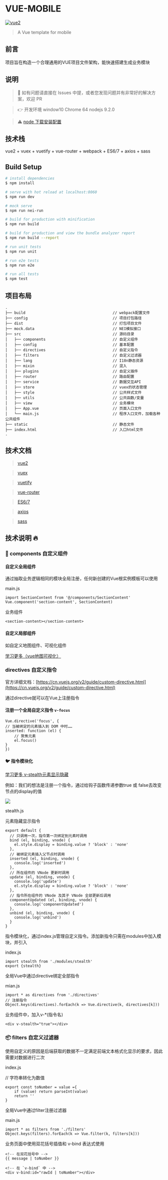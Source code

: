 # VUE-MOBILE

[![vue2](https://img.shields.io/badge/vue-2.x-brightgreen.svg)](https://vuejs.org/)

> A Vue template for mobile

## 前言

项目旨在构造一个合理通用的VUE项目文件架构，能快速搭建生成业务模块

## 说明

>  🚧 如有问题请直接在 Issues 中提，或者您发现问题并有非常好的解决方案，欢迎 PR 

>  👉 开发环境 window10 Chrome 64  nodejs 9.2.0 

>  ⚠️ [node 下载安装配置](https://nodejs.org/en/download/)

## 技术栈

vue2 + vuex + vuetify + vue-router + webpack + ES6/7 + axios + sass


## Build Setup

``` bash
# install dependencies
$ npm install

# serve with hot reload at localhost:8060
$ npm run dev

# mock serve
$ npm run nei-run

# build for production with minification
$ npm run build

# build for production and view the bundle analyzer report
$ npm run build --report

# run unit tests
$ npm run unit

# run e2e tests
$ npm run e2e

# run all tests
$ npm test
```


## 项目布局

```
.
├── build                                       // webpack配置文件
├── config                                      // 项目打包路径
├── dist                                        // 打包项目文件
├── mock.data                                   // NEI模拟接口
├── src                                         // 源码目录
│   ├── components                              // 自定义组件
│   ├── config                                  // 基本配置
│   ├── directives                              // 自定义指令
│   ├── filters                                 // 自定义过滤器
│   ├── lang                                    // I18n静态资源
│   ├── mixin                                   // 混入
│   ├── plugins                                 // 自定义插件
│   ├── router                                  // 路由配置
│   ├── service                                 // 数据交互API
│   ├── store                                   // vuex的状态管理
│   ├── style                                   // 公共样式文件
│   ├── utils                                   // 公共函数/变量
│   ├── view                                    // 业务模块
│   ├── App.vue                                 // 页面入口文件
│   └── main.js                                 // 程序入口文件，加载各种公共组件
├── static                                      // 静态文件
├── index.html                                  // 入口html文件
.
```

## 技术文档

> [vue2](https://cn.vuejs.org/v2/guide/)

> [vuex](https://vuex.vuejs.org/zh-cn/)

> [vuetify](https://vuetifyjs.com/zh-Hans/)

> [vue-router](https://router.vuejs.org/zh-cn/)

> [ES6/7](http://es6.ruanyifeng.com/)

> [axios](https://www.npmjs.com/package/axios)

> [sass](https://www.sass.hk/)

## 技术说明 :fire:

### 📘  components 自定义组件

#### 自定义全局组件

通过抽取业务逻辑相同的模块全局注册，任何新创建的Vue根实例模板可以使用

main.js

    import SectionContent from '@/components/SectionContent'
    Vue.component('section-content', SectionContent)

业务组件
     
    <section-content></section-content>

#### 自定义局部组件
如自定义地图组件、可视化组件

[学习更多（vue地图可视化）](https://segmentfault.com/a/1190000014337634)


### directives 自定义指令

官方详细文档：[https://cn.vuejs.org/v2/guide/custom-directive.html](https://cn.vuejs.org/v2/guide/custom-directive.html)

通过directive就可以在Vue上注册指令

#### 注册一个全局自定义指令 `v-focus`
    Vue.directive('focus', {
    // 当被绑定的元素插入到 DOM 中时……
    inserted: function (el) {
        // 聚焦元素
        el.focus()
    }
    })

#### 🐦 指令模块化
 [学习更多 v-stealth元素显示隐藏](https://segmentfault.com/a/1190000014370906)

例如：我们的想法是注册一个指令，通过给钩子函数传递参数true 或 false去改变节点的display的值

![](https://github.com/hty7/picture/blob/master/directives.png)

stealth.js

元素隐藏显示指令

    export default {
      // 只调用一次，指令第一次绑定到元素时调用
      bind (el, binding, vnode) {
    	el.style.display = binding.value ? 'block' : 'none'
      },
      // 被绑定元素插入父节点时调用
      inserted (el, binding, vnode) {
    	console.log('inserted')
      },
      // 所在组件的 VNode 更新时调用
      update (el, binding, vnode) {
    	console.log('update')
    	el.style.display = binding.value ? 'block' : 'none'
      },
      // 指令所在组件的 VNode 及其子 VNode 全部更新后调用
      componentUpdated (el, binding, vnode) {
    	console.log('componentUpdated')
      },
      unbind (el, binding, vnode) {
    	console.log('unbind')
      }
    }
指令模块化，通过index.js管理自定义指令。添加新指令只需在modules中加入模块，并引入

index.js

    import stealth from './modules/stealth'
    export {stealth}

全局Vue中通过directive绑定全部指令

mian.js

    import * as directives from './directives'
    // 注册指令
    Object.keys(directives).forEach(k => Vue.directive(k, directives[k]))

业务组件中，加入v-*(指令名)

    <div v-stealth="true"></div>

### 📦 filters 自定义过滤器

使用自定义的原因是后端获取的数据不一定满足前端文本格式化显示的要求，因此需要对数据进行二次

index.js

// 字符串转化为数值

	export const toNumber = value ={
		if (value) return parseInt(value)
		return ''
	}

全局Vue中通过filter注册过滤器

main.js

    import * as filters from './filters'
    Object.keys(filters).forEach(k => Vue.filter(k, filters[k]))

业务页面中使用双花括号插值和 v-bind 表达式使用

    <!-- 在双花括号中 -->
    {{ message | toNumber }}
    
    <!-- 在 `v-bind` 中 -->
    <div v-bind:id="rawId | toNumber"></div>
